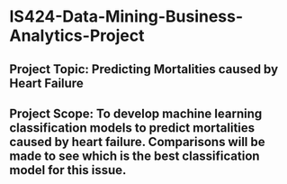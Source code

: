 # IS424-Data-Mining-Business-Analytics-Project

## Project Topic: Predicting Mortalities caused by Heart Failure
## Project Scope: To develop machine learning classification models to predict mortalities caused by heart failure. Comparisons will be made to see which is the best classification model for this issue.
